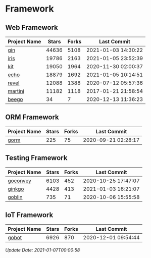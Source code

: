# Framework

## Web Framework
| Project Name | Stars | Forks | Last Commit |
| ------------ | ----- | ----- | ----------- |
| [gin](https://github.com/gin-gonic/gin) | 44636 | 5108 | 2021-01-03 14:30:22 |
| [iris](https://github.com/kataras/iris) | 19786 | 2163 | 2021-01-05 23:52:39 |
| [kit](https://github.com/go-kit/kit) | 19050 | 1964 | 2020-11-30 02:00:37 |
| [echo](https://github.com/labstack/echo) | 18879 | 1692 | 2021-01-05 10:14:51 |
| [revel](https://github.com/revel/revel) | 12088 | 1388 | 2020-07-12 05:57:36 |
| [martini](https://github.com/go-martini/martini) | 11182 | 1118 | 2017-01-21 21:58:54 |
| [beego](https://github.com/astaxie/beego) | 34 | 7 | 2020-12-13 11:36:23 |

## ORM Framework
| Project Name | Stars | Forks | Last Commit |
| ------------ | ----- | ----- | ----------- |
| [gorm](https://github.com/jinzhu/gorm) | 225 | 75 | 2020-09-21 02:28:17 |

## Testing Framework
| Project Name | Stars | Forks | Last Commit |
| ------------ | ----- | ----- | ----------- |
| [goconvey](https://github.com/smartystreets/goconvey) | 6103 | 452 | 2020-10-25 17:47:07 |
| [ginkgo](https://github.com/onsi/ginkgo) | 4428 | 413 | 2021-01-03 16:21:07 |
| [goblin](https://github.com/franela/goblin) | 735 | 71 | 2020-10-06 15:55:58 |

## IoT Framework
| Project Name | Stars | Forks | Last Commit |
| ------------ | ----- | ----- | ----------- |
| [gobot](https://github.com/hybridgroup/gobot) | 6926 | 870 | 2020-12-01 09:54:44 |

*Update Date: 2021-01-07T00:00:58*